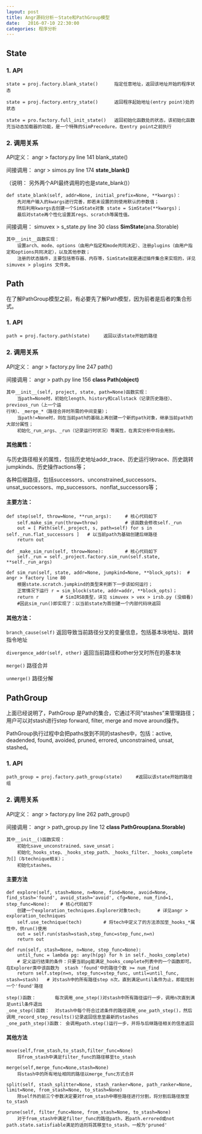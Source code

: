```yaml
---
layout: post
title: Angr源码分析－State和PathGroup模型
date:   2016-07-10 22:30:00
categories: 程序分析
---
```


## State

### 1. API

```
state = proj.factory.blank_state()		指定任意地址，返回该地址开始的程序状态
```

```
state = proj.factory.entry_state()		返回程序起始地址(entry point)处的状态
```

```
state = pro.factory.full_init_state()	返回初始化函数处的状态，该初始化函数充当动态加载器的功能，是一个特殊的SimPrecedure，在entry point之前执行
```

### 2. 调用关系

API定义：	angr > factory.py 		line 141	  blank_state()

间接调用：	angr > simos.py		line 174   **state_blank()**

（说明： 另外两个API最终调用的也是state_blank()）

```
def state_blank(self, addr=None, initial_prefix=None, **kwargs)：
	先对用户输入的kwargs进行完善，即若未设置的则使用默认的参数值；
	然后利用kwargs去创建一个SimState对象 state = SimState(**kwargs)；
	最后对state再个性化设置其regs、scratch等属性值。
```

间接调用：	simuvex > s_state.py	line 30	class **SimState**(ana.Storable)

```
其中__init__函数实现：
	设置arch、mode、options（由用户指定和mode共同决定）、注册plugins（由用户指定和options共同决定），以及其他参数；
	注册的状态插件，主要包括寄存器、内存等，SimState就是通过插件集合来实现的，详见 simuvex > plugins 文件夹。
```



## Path

在了解PathGroup模型之前，有必要先了解Path模型，因为前者是后者的集合形式。

### 1. API

```
path = proj.factory.path(state)		返回以该state开始的路径
```

### 2. 调用关系

API定义：	angr > factory.py		line 247		path()

间接调用：	angr > path.py		line 156 		**class Path(object)**

```
其中__init__(self, project, state, path=None)函数实现：
	当path=None时，初始化length、history和callstack（记录历史路径）、previous_run（上一个运
行块）、_merge_*（路径合并时所需的中间变量）；
	当path!=None时，则在当前path的基础上再创建一个新的path对象，继承当前path的大部分属性；
	初始化_run_args、_run（记录运行时状况）等属性，在真实分析中将会用到。
```

#### 其他属性：

​	与历史路径相关的属性，包括历史地址addr_trace、历史运行块trace、历史跳转jumpkinds、历史操作actions等；

​	各种后继路径，包括successors、unconstrained_successors、unsat_successors、mp_successors、nonflat_successors等；

#### 主要方法：

```
def step(self, throw=None, **run_args):		# 核心代码如下
	self.make_sim_run(throw=throw)			# 该函数会修改self._run
	out = [ Path(self._project, s, path=self) for s in self._run.flat_successors ]	 # 以当前path为基础创建后继路径
	return out
```

```
def _make_sim_run(self, throw=None):		# 核心代码如下
	self._run = self._project.factory.sim_run(self.state, **self._run_args)
```

```
def sim_run(self, state, addr=None, jumpkind=None, **block_opts):  # angr > factory line 80
	根据state.scratch.jumpkind的类型来判断下一步该如何运行；
	正常情况下运行 r = sim_block(state, addr=addr, **block_opts)；
	return r		# SimIRSB类型，详见 simuvex > vex > irsb.py (没细看)
	#因此sim_run()即实现了：以当前state为首创建一个内部代码块返回
```



#### 其他方法：

```branch_cause(self)```			返回导致当前路径分叉的变量信息，包括基本块地址、跳转指令地址

```divergence_addr(self, other)```	返回当前路径和other分叉时所在的基本块

```merge()``` 		路径合并  

```unmerge()```		路径分解



## PathGroup

上面已经说明了，PathGroup 是Path的集合，它通过不同“stashes”来管理路径；用户可以对stash进行step forward, filter, merge and move around操作。

PathGroup执行过程中会把paths放到不同的stashes中，包括：active, deadended, found, avoided, pruned, errored, unconstrained, unsat, stashed。

### 1. API

```
path_group = proj.factory.path_group(state)		#返回以该state开始的路径组
```

### 2. 调用关系

API定义：	angr > factory.py		line 262		path_group()

间接调用：	angr > path_group.py 	line 12 		**class PathGroup(ana.Storable)**

```
其中__init__()函数实现：
	初始化save_unconstrained、save_unsat；
	初始化_hooks_step、_hooks_step_path、_hooks_filter、_hooks_complete为[]（与technique相关）；
	初始化stashes。
```



#### 主要方法

```
def explore(self, stash=None, n=None, find=None, avoid=None, find_stash='found', avoid_stash='avoid', cfg=None, num_find=1, step_func=None):	# 核心代码如下
	创建一个exploration_techniques.Explorer对象tech;		# 详见angr > exploration_techniques
	self.use_technique(tech)		# 将tech中定义了的方法添加至_hooks_*属性中，供run()使用
	out = self.run(stash=stash,step_func=step_func,n=n)
	return out
```

```
def run(self, stash=None, n=None, step_func=None):
	until_func = lambda pg: any(h(pg) for h in self._hooks_complete)	
	# 定义运行结束的条件：只要当前pg能满足_hooks_complete列表中的一个函数即可。在Explorer类中该函数为  stash 'found'中的路径个数 >= num_find
	return self.step(n=n, step_func=step_func, until=until_func, stash=stash)	# 对stash中的所有路径step n次，直到满足until条件为止，即能找到一个'found'路径
```

```
step()函数：		每次调用_one_step()对stash中所有路径运行一步，调用n次直到满足until条件退出
_one_step()函数：	对stash中每个符合过滤条件的路径调用_one_path_step()，然后调用_record_step_results()记录返回信息至最新的stashes
_one_path_step()函数：	会调用path.step()运行一步，并将与后继路径相关的信息返回
```

#### 其他方法

```move(self,from_stash,to_stash,filter_func=None)		
move(self,from_stash,to_stash,filter_func=None)		
	将from_stash中满足filter_func的路径移至to_stash	
```

```
merge(self,merge_func=None,stash=None)
	将stash中的所有地址相同的路径以merge_func方式合并
```

```
split(self, stash_splitter=None, stash_ranker=None, path_ranker=None, limit=None, from_stash=None, to_stash=None)
	除self外的前三个参数决定要对from_stash中哪些路径进行分割，将分割后路径放至to_stash
```

```
prune(self, filter_func=None, from_stash=None, to_stash=None)
	对于from_stash中满足filter_func的路径path，若path.errored或not path.state.satisfiable满足的话则将其移至to_stash，一般为'pruned'
```